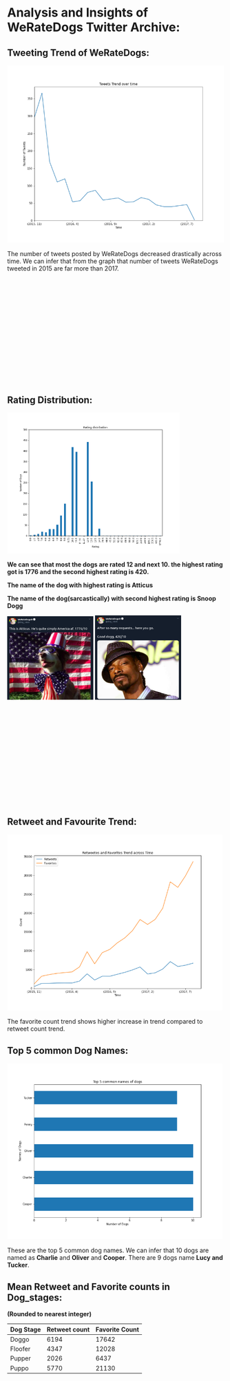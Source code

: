 # Analysis and Insights of WeRateDogs Twitter Archive:

## Tweeting Trend of WeRateDogs:
<img src="TweetTrend.png" alt="Tweet Trend" width="600px"/>

The number of tweets posted by WeRateDogs decreased drastically across time. We can infer that from the graph that number of tweets WeRateDogs tweeted in 2015 are far more than 2017.
<br/>
<br/>
<br/>
<br/>
<br/>
<br/>
<br/>
<br/>
<br/>
<br/>
<br/>
<br/>
<br/>
<br/>
<br/>
<br/>
## Rating Distribution:

<img src="rating.png" alt="Rating Distribution" width="400px"/>

__We can see that most the dogs are rated 12 and next 10. the highest rating got is 1776 and the second highest rating is 420.__

__The name of the dog with highest rating is Atticus__ 

__The name of the dog(sarcastically) with second highest rating is Snoop Dogg__

<img src="highestdog.png" alt="highestrateddog" width="200px"/> 
<img src="secondhighestdog.png" alt="secondhighestrateddog" width="200px"/>
<br/>
<br/>
<br/>
<br/>
<br/>
<br/>
<br/>
<br/>
<br/>
<br/>
<br/>
<br/>
<br/>
<br/>
<br/>

## Retweet and Favourite Trend:

<img src="favret.png" alt="Retweet and favorite count trend" width="500px"/>

The favorite count trend shows higher increase in trend compared to retweet count trend.

## Top 5 common Dog Names:
<img src="topdognames.png" alt="topdognames" width="500px"/>

These are the top 5 common dog names. We can infer that 10 dogs are named as __Charlie__ and __Oliver__ and __Cooper__. There are 9 dogs name __Lucy and Tucker__.

## Mean Retweet and Favorite counts in Dog_stages:

__(Rounded to nearest integer)__

| Dog Stage | Retweet count | Favorite Count |
| ---- | ------ | ----- |
| Doggo | 6194 |  17642 |
| Floofer | 4347 | 12028 |
| Pupper | 2026 | 6437 |
| Puppo | 5770 | 21130 |


